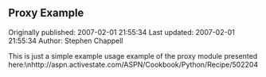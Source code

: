## Proxy Example

Originally published: 2007-02-01 21:55:34
Last updated: 2007-02-01 21:55:34
Author: Stephen Chappell

This is just a simple example usage example of the proxy module presented here:\nhttp://aspn.activestate.com/ASPN/Cookbook/Python/Recipe/502204